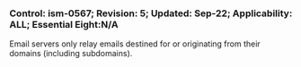 ### Control: ism-0567; Revision: 5; Updated: Sep-22; Applicability: ALL; Essential Eight:N/A
<p>Email servers only relay emails destined for or originating from their domains (including subdomains).</p>